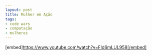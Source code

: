 ```yaml
---
layout: post
title: Mulher em Ação
tags:
- code wars
- computação
- mulheres
---
```

[embed]https://www.youtube.com/watch?v=FId6mLUL958[/embed]
